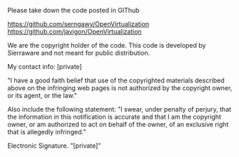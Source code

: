 Please take down the code posted in GIThub

https://github.com/serngawy/OpenVirtualization
https://github.com/javigon/OpenVirtualization

We are the copyright holder of the code. This code is developed by
Sierraware and not meant for public distribution.

My contact info: [private]

"I have a good faith belief that use of the copyrighted materials
described above on the infringing web pages is not authorized by the
copyright owner, or its agent, or the law."

Also include the following statement: "I swear, under penalty of
perjury, that the information in this notification is accurate and that I
am the copyright owner, or am authorized to act on behalf of the owner, of
an exclusive right that is allegedly infringed."

Electronic Signature. "[private]"
